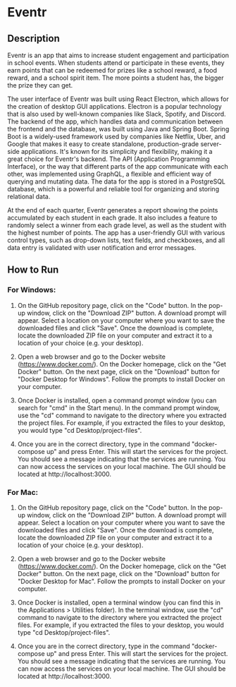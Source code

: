 # Eventr

## Description

Eventr is an app that aims to increase student engagement and participation in school events. When students attend or participate in these events, they earn points that can be redeemed for prizes like a school reward, a food reward, and a school spirit item. The more points a student has, the bigger the prize they can get.

The user interface of Eventr was built using React Electron, which allows for the creation of desktop GUI applications. Electron is a popular technology that is also used by well-known companies like Slack, Spotify, and Discord. The backend of the app, which handles data and communication between the frontend and the database, was built using Java and Spring Boot. Spring Boot is a widely-used framework used by companies like Netflix, Uber, and Google that makes it easy to create standalone, production-grade server-side applications. It's known for its simplicity and flexibility, making it a great choice for Eventr's backend. The API (Application Programming Interface), or the way that different parts of the app communicate with each other, was implemented using GraphQL, a flexible and efficient way of querying and mutating data. The data for the app is stored in a PostgreSQL database, which is a powerful and reliable tool for organizing and storing relational data.

At the end of each quarter, Eventr generates a report showing the points accumulated by each student in each grade. It also includes a feature to randomly select a winner from each grade level, as well as the student with the highest number of points. The app has a user-friendly GUI with various control types, such as drop-down lists, text fields, and checkboxes, and all data entry is validated with user notification and error messages.

## How to Run

### For Windows:

1. On the GitHub repository page, click on the "Code" button. In the pop-up window, click on the "Download ZIP" button. A download prompt will appear. Select a location on your computer where you want to save the downloaded files and click "Save". Once the download is complete, locate the downloaded ZIP file on your computer and extract it to a location of your choice (e.g. your desktop).

2. Open a web browser and go to the Docker website (https://www.docker.com/). On the Docker homepage, click on the "Get Docker" button. On the next page, click on the "Download" button for "Docker Desktop for Windows". Follow the prompts to install Docker on your computer.

3. Once Docker is installed, open a command prompt window (you can search for "cmd" in the Start menu). In the command prompt window, use the "cd" command to navigate to the directory where you extracted the project files. For example, if you extracted the files to your desktop, you would type "cd Desktop/project-files".

4. Once you are in the correct directory, type in the command "docker-compose up" and press Enter. This will start the services for the project. You should see a message indicating that the services are running. You can now access the services on your local machine. The GUI should be located at http://localhost:3000.

### For Mac:

1. On the GitHub repository page, click on the "Code" button. In the pop-up window, click on the "Download ZIP" button. A download prompt will appear. Select a location on your computer where you want to save the downloaded files and click "Save". Once the download is complete, locate the downloaded ZIP file on your computer and extract it to a location of your choice (e.g. your desktop).

2. Open a web browser and go to the Docker website (https://www.docker.com/). On the Docker homepage, click on the "Get Docker" button. On the next page, click on the "Download" button for "Docker Desktop for Mac". Follow the prompts to install Docker on your computer.

3. Once Docker is installed, open a terminal window (you can find this in the Applications > Utilities folder). In the terminal window, use the "cd" command to navigate to the directory where you extracted the project files. For example, if you extracted the files to your desktop, you would type "cd Desktop/project-files".

4. Once you are in the correct directory, type in the command "docker-compose up" and press Enter. This will start the services for the project. You should see a message indicating that the services are running. You can now access the services on your local machine. The GUI should be located at http://localhost:3000.